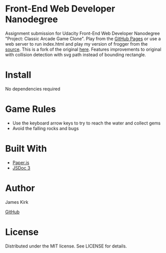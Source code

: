 ﻿
# Front-End Web Developer Nanodegree

Assignment submission for Udacity Front-End Web Developer Nanodegree "Project: Classic Arcade Game Clone". 
Play from the [GitHub Pages](https://alias8.github.io/22-udacity-arcade-game/) or use a web server to run index.html and play 
my version of frogger from the [source](https://github.com/alias8/22-udacity-arcade-game). 
This is a fork of the original [here](https://github.com/udacity/frontend-nanodegree-arcade-game).
Features improvements to original with collision detection with svg path instead of bounding rectangle. 

# Install
No dependencies required

# Game Rules
- Use the keyboard arrow keys to try to reach the water and collect gems
- Avoid the falling rocks and bugs

# Built With
- [Paper.js](http://paperjs.org/)
- [JSDoc 3](http://usejsdoc.org/index.html)

# Author
James Kirk 

[GitHub](https://github.com/alias8)

# License
Distributed under the MIT license. See LICENSE for details.